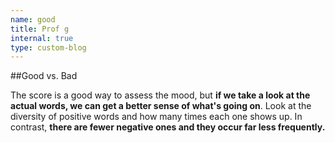 ```yaml
---
name: good
title: Prof g
internal: true
type: custom-blog
---
```


##Good vs. Bad

The score is a good way to assess the mood, but **if we take a look at the actual words, we can get a better sense of what's going on**. Look at the diversity of positive words and how many times each one shows up. In contrast, **there are fewer negative ones and they occur far less frequently.**
